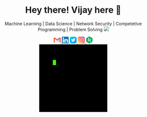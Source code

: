<h1 align="center"> Hey there! Vijay here 👋 </h1>
<p align="center">
   Machine Learning | Data Science | Network Security | Competetive Programming | Problem Solving   <img src="https://media.giphy.com/media/WUlplcMpOCEmTGBtBW/giphy.gif" width="30">
</p>

<p align="center">

  <a href="mailto:vijaybalaji2477@gmail.com">
    <img alt="Gmail" width="22px" src="assets/SVG/gmail.svg" />
  </a>

  <a href="https://www.linkedin.com/in/svijayb/">
    <img alt="Linkedin" width="22px" src="assets/SVG/linkedin.svg" />
  </a>

  <a href="https://twitter.com/VijaybalajiS1">
    <img alt="VijaybalajiS1 | Twitter" width="22px" src="assets/SVG/twitter.svg" />
  </a>

  <a href="https://www.instagram.com/s.vj._/">
    <img alt="Instagram" width="22px" src="assets/SVG/instagram.svg" />
  </a>

  <a href="https://www.hackerrank.com/SVijayB">
    <img alt="Instagram" width="22px" src="assets/SVG/hackerrank.svg" />
  </a>

  <br />
  <img align="center" alt="GIF" src="assets/GIF/Gif.gif" />
  <br />

</p>